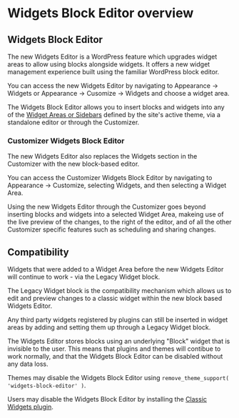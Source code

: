 # Widgets Block Editor overview

## Widgets Block Editor

The new Widgets Editor is a WordPress feature which upgrades widget areas to allow using blocks alongside widgets. It offers a new widget management experience built using the familiar WordPress block editor.

You can access the new Widgets Editor by navigating to Appearance → Widgets or Appearance → Cusomize → Widgets and choose a widget area.

The Widgets Block Editor allows you to insert blocks and widgets into any of the [Widget Areas or Sidebars](https://developer.wordpress.org/themes/functionality/sidebars/) defined by the site's active theme, via a standalone editor or through the Customizer.

### Customizer Widgets Block Editor

The new Widgets Editor also replaces the Widgets section in the Customizer with the new block-based editor.

You can access the Customizer Widgets Block Editor by navigating to Appearance → Customize, selecting Widgets, and then selecting a Widget Area.

Using the new Widgets Editor through the Customizer goes beyond inserting blocks and widgets into a selected Widget Area, makeing use of the live preview of the changes, to the right of the editor, and of all the other Customizer specific features such as scheduling and sharing changes.

## Compatibility

Widgets that were added to a Widget Area before the new Widgets Editor will continue to work - via the Legacy Widget block.

The Legacy Widget block is the compatibility mechanism which allows us to edit and preview changes to a classic widget within the new block based Widgets Editor.

Any third party widgets registered by plugins can still be inserted in widget areas by adding and setting them up through a Legacy Widget block.

The Widgets Editor stores blocks using an underlying "Block" widget that is invisible to the user. This means that plugins and themes will contibue to work normally, and that the Widgets Block Editor can be disabled without any data loss.

Themes may disable the Widgets Block Editor using `remove_theme_support( 'widgets-block-editor' )`.

Users may disable the Widgets Block Editor by installing the [Classic Widgets plugin](https://wordpress.org/plugins/classic-widgets/).
